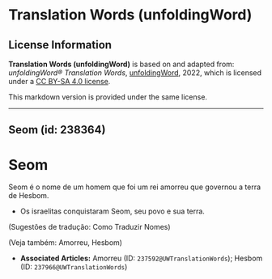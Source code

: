 # Translation Words (unfoldingWord)

## License Information

**Translation Words (unfoldingWord)** is based on and adapted from: _unfoldingWord® Translation Words_, [unfoldingWord](https://unfoldingword.org/utw), 2022, which is licensed under a [CC BY-SA 4.0 license](https://creativecommons.org/licenses/by-sa/4.0/legalcode.en).

This markdown version is provided under the same license.



--------------------------------

## Seom (id: 238364)

Seom
====

Seom é o nome de um homem que foi um rei amorreu que governou a terra de Hesbom.

* Os israelitas conquistaram Seom, seu povo e sua terra.

(Sugestões de tradução: Como Traduzir Nomes)

(Veja também: Amorreu, Hesbom)

* **Associated Articles:** Amorreu (ID: `237592@UWTranslationWords`); Hesbom (ID: `237966@UWTranslationWords`)

